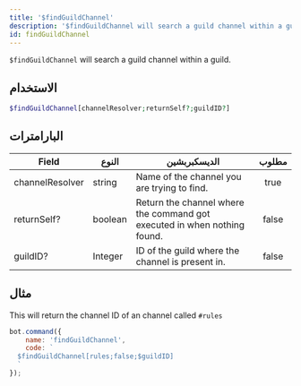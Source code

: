 ```yaml
---
title: '$findGuildChannel'
description: '$findGuildChannel will search a guild channel within a guild.'
id: findGuildChannel
---
```


`$findGuildChannel` will search a guild channel within a guild.

## الاستخدام

```php
$findGuildChannel[channelResolver;returnSelf?;guildID?]
```

## البارامترات

| Field           | النوع   | الديسكبربشين                                                             | مطلوب |
| --------------- | ------- | ------------------------------------------------------------------------ |:-----:|
| channelResolver | string  | Name of the channel you are trying to find.                              | true  |
| returnSelf?     | boolean | Return the channel where the command got executed in when nothing found. | false |
| guildID?        | Integer | ID of the guild where the channel is present in.                         | false |

## مثال

This will return the channel ID of an channel called `#rules`

```javascript
bot.command({
    name: 'findGuildChannel',
    code: `
  $findGuildChannel[rules;false;$guildID]
  `
});
```
